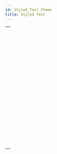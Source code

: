 ```yaml
---
id: Styled_Text_theme
title: Styled Text
---
```



||
|---|
|[<!-- INCLUDE #_command_.ST COMPUTE EXPRESSIONS.Syntax -->](../../commands-legacy/st-compute-expressions.md)<br/>|
|[<!-- INCLUDE #_command_.ST FREEZE EXPRESSIONS.Syntax -->](../../commands-legacy/st-freeze-expressions.md)<br/>|
|[<!-- INCLUDE #_command_.ST GET ATTRIBUTES.Syntax -->](../../commands-legacy/st-get-attributes.md)<br/>|
|[<!-- INCLUDE #_command_.ST Get content type.Syntax -->](../../commands-legacy/st-get-content-type.md)<br/>|
|[<!-- INCLUDE #_command_.ST Get expression.Syntax -->](../../commands-legacy/st-get-expression.md)<br/>|
|[<!-- INCLUDE #_command_.ST GET OPTIONS.Syntax -->](../../commands-legacy/st-get-options.md)<br/>|
|[<!-- INCLUDE #_command_.ST Get plain text.Syntax -->](../../commands-legacy/st-get-plain-text.md)<br/>|
|[<!-- INCLUDE #_command_.ST Get text.Syntax -->](../../commands-legacy/st-get-text.md)<br/>|
|[<!-- INCLUDE #_command_.ST GET URL.Syntax -->](../../commands-legacy/st-get-url.md)<br/>|
|[<!-- INCLUDE #_command_.ST INSERT EXPRESSION.Syntax -->](../../commands-legacy/st-insert-expression.md)<br/>|
|[<!-- INCLUDE #_command_.ST INSERT URL.Syntax -->](../../commands-legacy/st-insert-url.md)<br/>|
|[<!-- INCLUDE #_command_.ST SET ATTRIBUTES.Syntax -->](../../commands-legacy/st-set-attributes.md)<br/>|
|[<!-- INCLUDE #_command_.ST SET OPTIONS.Syntax -->](../../commands-legacy/st-set-options.md)<br/>|
|[<!-- INCLUDE #_command_.ST SET PLAIN TEXT.Syntax -->](../../commands-legacy/st-set-plain-text.md)<br/>|
|[<!-- INCLUDE #_command_.ST SET TEXT.Syntax -->](../../commands-legacy/st-set-text.md)<br/>|
